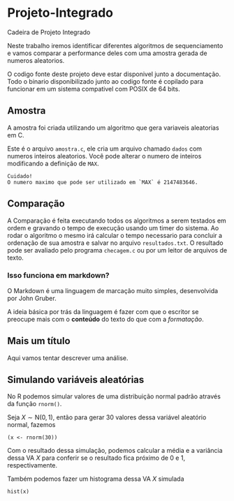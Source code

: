 # Projeto-Integrado
Cadeira de Projeto Integrado

Neste trabalho iremos identificar diferentes algoritmos de sequenciamento e vamos comparar a performance deles com uma amostra gerada de numeros aleatorios.

O codigo fonte deste projeto deve estar disponivel junto a documentação.
Todo o binario disponibilizado junto ao codigo fonte é copilado para funcionar em um sistema compativel com POSIX de 64 bits.

## Amostra

A amostra foi criada utilizando um algoritmo que gera variaveis aleatorias em C.

Este é o arquivo `amostra.c`, ele cria um arquivo chamado `dados` com numeros inteiros aleatorios.
Você pode alterar o numero de inteiros modificando a definição de `MAX`.

```
Cuidado!
O numero maximo que pode ser utilizado em `MAX` é 2147483646.
```

## Comparação

A Comparação é feita executando todos os algoritmos a serem testados em ordem e gravando o tempo de execução usando um timer do sistema.
Ao rodar o algoritmo o mesmo irá calcular o tempo necessario para concluir a ordenação de sua amostra e salvar no arquivo `resultados.txt`.
O resultado pode ser avaliado pelo programa `checagem.c` ou por um leitor de arquivos de texto.

### Isso funciona em markdown?




O Markdown é uma linguagem de marcação muito simples, desenvolvida por
John Gruber.

A ideia básica por trás da linguagem é fazer com que o escritor se
preocupe mais com o **conteúdo** do texto do que com a *formatação*.

## Mais um título

Aqui vamos tentar descrever uma análise.

## Simulando variáveis aleatórias

No R podemos simular valores de uma distribuição normal padrão através
da função `rnorm()`.

Seja $X \sim \text{N}(0,1)$, então para gerar 30 valores dessa variável
aleatório normal, fazemos

```
(x <- rnorm(30))
```

Com o resultado dessa simulação, podemos calcular a média e a variância
dessa VA $X$ para conferir se o resultado fica próximo de 0 e 1,
respectivamente.

Também podemos fazer um histograma dessa VA $X$ simulada

```
hist(x)
```
